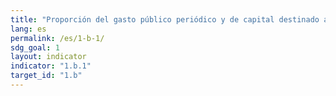 ```yaml
---
title: "Proporción del gasto público periódico y de capital destinado a sectores que benefician de forma desproporcionada a las mujeres, los pobres y los grupos vulnerables"
lang: es
permalink: /es/1-b-1/
sdg_goal: 1
layout: indicator
indicator: "1.b.1"
target_id: "1.b"
---
```


